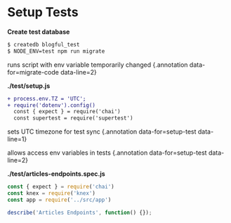 # Setup Tests

<div class='row'>
<div class='cell-4'>

**Create test database**

```bash {#migrate-code}
$ createdb blogful_test
$ NODE_ENV=test npm run migrate
```

</div>
<div class='cell-2 smallest'>

runs script with env variable temporarily changed {.annotation data-for=migrate-code data-line=2}

</div>
</div>

<div class='row fragment' data-index=1>
<div class='cell-4'>

**./test/setup.js**

```diff {#setup-test}
+ process.env.TZ = 'UTC';
+ require('dotenv').config()
  const { expect } = require('chai')
  const supertest = require('supertest')
```

</div>
<div class='cell-2 smallest'>

sets UTC timezone for test sync {.annotation data-for=setup-test data-line=1}

allows access env variables in tests {.annotation data-for=setup-test data-line=2}


</div>
</div>

<div class='row fragment' data-index=2>
<div class='cell-4'>

**./test/articles-endpoints.spec.js**
```js
const { expect } = require('chai')
const knex = require('knex')
const app = require('../src/app')

describe('Articles Endpoints', function() {});
```

</div>
<div class='cell-2 smallest'>

</div>
</div>

